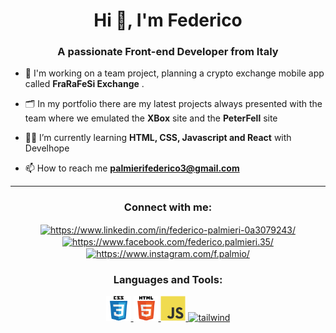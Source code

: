 <h1 align="center">Hi 👋, I'm Federico</h1>
<h3 align="center">A passionate Front-end Developer from Italy</h3>

- 🔭 I'm working on a team project, planning a crypto exchange mobile app called **FraRaFeSi Exchange**
.

- 🗂️ In my portfolio there are my latest projects always presented with the team where we emulated the **XBox** site and the **PeterFell** site


- 🧑‍💻 I’m currently learning **HTML, CSS, Javascript and React** with Develhope

- 📫 How to reach me **palmierifederico3@gmail.com**

<hr>
<h3 align="center">Connect with me:</h3>
<p align="center">
<a href="https://www.linkedin.com/in/federico-palmieri-0a3079243/" target="blank" ><img align="center" src="https://raw.githubusercontent.com/rahuldkjain/github-profile-readme-generator/master/src/images/icons/Social/linked-in-alt.svg" alt="https://www.linkedin.com/in/federico-palmieri-0a3079243/" height="30" width="40" /></a>
<a href="https://www.facebook.com/federico.palmieri.35/" target="blank"><img align="center" src="https://raw.githubusercontent.com/rahuldkjain/github-profile-readme-generator/master/src/images/icons/Social/facebook.svg" alt="https://www.facebook.com/federico.palmieri.35/" height="30" width="40" /></a>
<a href="https://www.instagram.com/f.palmio/" target="blank"><img align="center" src="https://raw.githubusercontent.com/rahuldkjain/github-profile-readme-generator/master/src/images/icons/Social/instagram.svg" alt="https://www.instagram.com/f.palmio/" height="30" width="40" /></a>
</p>

<h3 align="center">Languages and Tools:</h3>
<p align="center"> <a href="https://www.w3schools.com/css/" target="_blank" rel="noreferrer"> <img src="https://raw.githubusercontent.com/devicons/devicon/master/icons/css3/css3-original-wordmark.svg" alt="css3" width="40" height="40"/> </a> <a href="https://www.w3.org/html/" target="_blank" rel="noreferrer"> <img src="https://raw.githubusercontent.com/devicons/devicon/master/icons/html5/html5-original-wordmark.svg" alt="html5" width="40" height="40"/> </a> <a href="https://developer.mozilla.org/en-US/docs/Web/JavaScript" target="_blank" rel="noreferrer"> <img src="https://raw.githubusercontent.com/devicons/devicon/master/icons/javascript/javascript-original.svg" alt="javascript" width="40" height="40"/> </a> <a href="https://tailwindcss.com/" target="_blank" rel="noreferrer"> <img src="https://www.vectorlogo.zone/logos/tailwindcss/tailwindcss-icon.svg" alt="tailwind" width="40" height="40"/> </a> </p>
